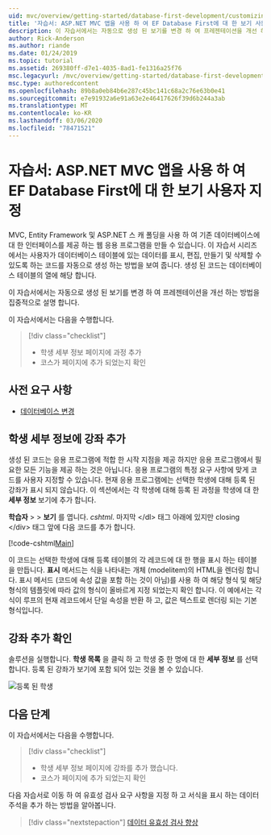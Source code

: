 ```yaml
---
uid: mvc/overview/getting-started/database-first-development/customizing-a-view
title: '자습서: ASP.NET MVC 앱을 사용 하 여 EF Database First에 대 한 보기 사용자 지정'
description: 이 자습서에서는 자동으로 생성 된 보기를 변경 하 여 프레젠테이션을 개선 하는 방법을 집중적으로 설명 합니다.
author: Rick-Anderson
ms.author: riande
ms.date: 01/24/2019
ms.topic: tutorial
ms.assetid: 269380ff-d7e1-4035-8ad1-fe1316a25f76
msc.legacyurl: /mvc/overview/getting-started/database-first-development/customizing-a-view
msc.type: authoredcontent
ms.openlocfilehash: 89b8a0eb84b6e287c45bc141c68a2c76e63b0e41
ms.sourcegitcommit: e7e91932a6e91a63e2e46417626f39d6b244a3ab
ms.translationtype: MT
ms.contentlocale: ko-KR
ms.lasthandoff: 03/06/2020
ms.locfileid: "78471521"
---
```

# <a name="tutorial-customize-view-for-ef-database-first-with-aspnet-mvc-app"></a>자습서: ASP.NET MVC 앱을 사용 하 여 EF Database First에 대 한 보기 사용자 지정

MVC, Entity Framework 및 ASP.NET 스 캐 폴딩을 사용 하 여 기존 데이터베이스에 대 한 인터페이스를 제공 하는 웹 응용 프로그램을 만들 수 있습니다. 이 자습서 시리즈에서는 사용자가 데이터베이스 테이블에 있는 데이터를 표시, 편집, 만들기 및 삭제할 수 있도록 하는 코드를 자동으로 생성 하는 방법을 보여 줍니다. 생성 된 코드는 데이터베이스 테이블의 열에 해당 합니다.

이 자습서에서는 자동으로 생성 된 보기를 변경 하 여 프레젠테이션을 개선 하는 방법을 집중적으로 설명 합니다.

이 자습서에서는 다음을 수행합니다.

> [!div class="checklist"]
> * 학생 세부 정보 페이지에 과정 추가
> * 코스가 페이지에 추가 되었는지 확인

## <a name="prerequisites"></a>사전 요구 사항

* [데이터베이스 변경](changing-the-database.md)

## <a name="add-courses-to-student-detail"></a>학생 세부 정보에 강좌 추가

생성 된 코드는 응용 프로그램에 적합 한 시작 지점을 제공 하지만 응용 프로그램에서 필요한 모든 기능을 제공 하는 것은 아닙니다. 응용 프로그램의 특정 요구 사항에 맞게 코드를 사용자 지정할 수 있습니다. 현재 응용 프로그램에는 선택한 학생에 대해 등록 된 강좌가 표시 되지 않습니다. 이 섹션에서는 각 학생에 대해 등록 된 과정을 학생에 대 한 **세부 정보** 보기에 추가 합니다.

**학습자** >  > **보기** 를 엽니다. *cshtml*. 마지막 &lt;/dl&gt; 태그 아래에 있지만 closing &lt;/div&gt; 태그 앞에 다음 코드를 추가 합니다.

[!code-cshtml[Main](customizing-a-view/samples/sample1.cshtml)]

이 코드는 선택한 학생에 대해 등록 테이블의 각 레코드에 대 한 행을 표시 하는 테이블을 만듭니다. **표시** 메서드는 식을 나타내는 개체 (modelitem)의 HTML을 렌더링 합니다. 표시 메서드 (코드에 속성 값을 포함 하는 것이 아님)를 사용 하 여 해당 형식 및 해당 형식의 템플릿에 따라 값의 형식이 올바르게 지정 되었는지 확인 합니다. 이 예에서는 각 식이 루프의 현재 레코드에서 단일 속성을 반환 하 고, 값은 텍스트로 렌더링 되는 기본 형식입니다.

## <a name="confirm-courses-are-added"></a>강좌 추가 확인

솔루션을 실행합니다. **학생 목록** 을 클릭 하 고 학생 중 한 명에 대 한 **세부 정보** 를 선택 합니다. 등록 된 강좌가 보기에 포함 되어 있는 것을 볼 수 있습니다.

![등록 된 학생](customizing-a-view/_static/image1.png)

## <a name="next-steps"></a>다음 단계
이 자습서에서는 다음을 수행합니다.

> [!div class="checklist"]
> * 학생 세부 정보 페이지에 강좌를 추가 했습니다.
> * 코스가 페이지에 추가 되었는지 확인

다음 자습서로 이동 하 여 유효성 검사 요구 사항을 지정 하 고 서식을 표시 하는 데이터 주석을 추가 하는 방법을 알아봅니다.
> [!div class="nextstepaction"]
> [데이터 유효성 검사 향상](enhancing-data-validation.md)
